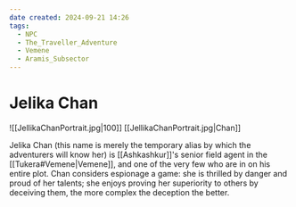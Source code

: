 ```yaml
---
date created: 2024-09-21 14:26
tags:
  - NPC
  - The_Traveller_Adventure
  - Vemene
  - Aramis_Subsector
---
```

# Jelika Chan

![[JellikaChanPortrait.jpg|100]]
[[JellikaChanPortrait.jpg|Chan]]

Jelika Chan (this name is merely the temporary alias by which the adventurers will know her) is [[Ashkashkur]]'s senior field agent in the [[Tukera#Vemene|Vemene]], and one of the very few who are in on his entire plot. Chan considers espionage a game: she is thrilled by danger and proud of her talents; she enjoys proving her superiority to others by deceiving them, the more complex the deception the better.
